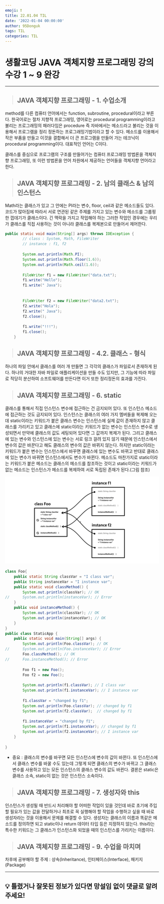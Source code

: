 ```yaml
---
emoji: ❗
title: 22.01.04 TIL
date: '2022-01-04 00:00:00'
author: 95Donguk
tags: TIL
categories: TIL
---
```


# 생활코딩 JAVA 객체지향 프로그래밍 강의 수강 1 ~ 9 완강
***
> ## JAVA 객체지향 프로그래밍 - 1. 수업소개

method를 다른 컴퓨터 언어에서는 function, subroutine, procedural이라고 부른다.
한국어로는 절차 지향적 프로그래밍, 영어로는 procedural programming이라고 불리는 프로그래밍의 패러다임은 procedure 즉 자바에서는 메소드라고 불리는 것을 이용해서 프로그램을 정리 정돈하는 프로그래밍기법이라고 할 수 있다. 메소드를 이용해서 작은 부품을 만들고 이것을 결합해서 더 큰 프로그램을 만들어 가는 테크닉이 procedural programming이다. 대표적인 언어는 C이다. 

클래스를 중심으로 프로그램의 구조를 만들어가는 컴퓨터 프로그래밍 방법론을 객체지향 프로그래밍, 또 이런 방법론을 언어 차원에서 제공하는 언어들을 객체지향 언어라고 한다.

> ## JAVA 객체지향 프로그래밍 - 2. 남의 클래스 & 남의 인스턴스

Math라는 클래스가 있고 그 안에는 PI라는 변수, floor, ceil과 같은 메소드들도 있다. 코드가 많아짐에 따라서 서로 연관된 같은 주제를 가지고 있는 변수와 메소드를 그룹핑한 껍데기가 클래스이다. 긴 맥락을 가지고 작업해야 하는 그러한 작업인 경우에는 우리가 클래스를 직접 사용하는 것이 아니라 클래스를 복제본으로 만들어서 제어한다.

```java
public static void main(String[] args) throws IOException {
        // class : System, Math, FileWriter
        // instance : f1, f2
         
        System.out.println(Math.PI);
        System.out.println(Math.floor(1.6));
        System.out.println(Math.ceil(1.6));
         
        FileWriter f1 = new FileWriter("data.txt");
        f1.write("Hello");
        f1.write(" Java");
         
         
        FileWriter f2 = new FileWriter("data2.txt");
        f2.write("Hola");
        f2.write(" Java");
        f2.close();
         
        f1.write("!!!");
        f1.close();
    }
```

> ## JAVA 객체지향 프로그래밍 - 4.2. 클래스 - 형식

하나의 파일 안에서 클래스를 여러 개 만들면 그 각각의 클래스가 파일로서 존재하게 된다.
하나의 거대한 자바 파일로 애플리케이션을 만들 수도 있지만, 그 기능에 따라 파일로 적당히 분산하여 소프트웨어를 만든다면 이거 또한 정리정돈의 효과를 가진다.

> ## JAVA 객체지향 프로그래밍 - 6. static

클래스를 통해서 직접 인스턴스 변수에 접근하는 건 금지되어 있다. 또 인스턴스 메소드에 접근하는 것도 금지되어 있다. 인스턴스는 클래스의 여러 가지 멤버들을 복제해 오는데 static이라는 키워드가 붙은 클래스 변수는 인스턴스에 실제 값이 존재하지 않고 클래스를 가리키고 있고 클래스에 static이라는 키워드가 없는 변수는 인스턴스 변수로 생성되면서 만약에 클래스의 값도 세팅되어 있다면 그 값까지 복제가 된다. 그리고 클래스에 있는 변수와 인스턴스에 있는 변수는 서로 링크 걸려 있지 않기 때문에 인스턴스에서 변수의 값은 바꾼다고 해도 클래스의 변수의 값은 바뀌지 않는다. 하지만 static이라는 키워드가 붙은 변수는 인스턴스에서 바꾸면 클래스에 있는 변수도 바뀌고 반대로 클래스에 있는 변수가 바뀌면 인스턴스에서도 변수가 바뀐다. 메소드도 마찬가지로 static이라는 키워드가 붙은 메소드는 클래스의 메소드를 참조하는 것이고 static이라는 키워드가 없는 메소드는 인스턴스가 메소드를 복제하여 서로 독립된 존재가 된다.(그림 참조)


![JAVA_OOP_6.PNG](JAVA_OOP_6.PNG)

```java
class Foo{
    public static String classVar = "I class var";
    public String instanceVar = "I instance var";
    public static void classMethod() {
        System.out.println(classVar); // OK
//      System.out.println(instanceVar); // Error
    }
    public void instanceMethod() {
        System.out.println(classVar); // OK
        System.out.println(instanceVar); // OK
    }
}
public class StaticApp {
    public static void main(String[] args) {
        System.out.println(Foo.classVar); // OK
//      System.out.println(Foo.instanceVar); // Error
        Foo.classMethod(); // OK
//      Foo.instanceMethod(); // Error
         
        Foo f1 = new Foo();
        Foo f2 = new Foo();
    
        System.out.println(f1.classVar); // I class var
        System.out.println(f1.instanceVar); // I instance var
     
        f1.classVar = "changed by f1";
        System.out.println(Foo.classVar); // changed by f1
        System.out.println(f2.classVar);  // changed by f1
    
        f1.instanceVar = "changed by f1";
        System.out.println(f1.instanceVar); // changed by f1
        System.out.println(f2.instanceVar); // I instance var
    }
 
}
```


* 중요 : 클래스의 변수를 바꾸면 모든 인스턴스에 변수의 값이 바뀐다. 또 인스턴스에서 클래스 변수를 바꿀 수도 있는데 그렇게 되면 클래스의 변수가 바뀌고 그 클래스 변수를 사용하고 있는 모든 인스턴스의 클래스 변수의 값도 바뀐다.
결론은 static은 클래스 소속, static이 없는 것은 인스턴스 소속이다.

> ## JAVA 객체지향 프로그래밍 - 7. 생성자와 this

인스턴스가 생성될 때 반드시 처리해야 할 어떠한 작업이 있을 것인데 바로 초기에 주입할 필요가 있는 값을 전달하거나 최초로 꼭 실행해야 할 작업을 수행하고 싶을 때 바로 생성자라는 것을 이용해서 문제를 해결할 수 있다. 생성자는 클래스의 이름과 똑같은 메소드를 정의하면 되고 static이나 return 데이터 타입 등은 지정하지 않는다. this라는 특수한 키워드는 그 클래스가 인스턴스화 되었을 때의 인스턴스를 가리키는 이름이다.

> ## JAVA 객체지향 프로그래밍 - 9. 수업을 마치며

차후에 공부해야 할 주제 : 상속(Inheritance), 인터페이스(Interface), 패키지(Package)

***
## 💡 틀렸거나 잘못된 정보가 있다면 망설임 없이 댓글로 알려주세요!

